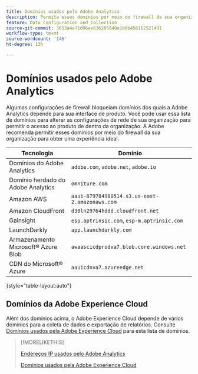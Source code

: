 ```yaml
---
title: Domínios usados pelo Adobe Analytics
description: Permita esses domínios por meio do firewall da sua organização para obter uma experiência ideal usando o Adobe Analytics.
feature: Data Configuration and Collection
source-git-commit: 3653a4e71d96ae636205840e1b8b456162521401
workflow-type: tm+mt
source-wordcount: '146'
ht-degree: 13%

---
```


# Domínios usados pelo Adobe Analytics

Algumas configurações de firewall bloqueiam domínios dos quais a Adobe Analytics depende para sua interface de produto. Você pode usar essa lista de domínios para alterar as configurações de rede de sua organização para permitir o acesso ao produto de dentro da organização. A Adobe recomenda permitir esses domínios por meio do firewall da sua organização para obter uma experiência ideal.

| Tecnologia | Domínio |
| --- | --- |
| Domínios do Adobe Analytics | `adobe.com`, `adobe.net`, `adobe.io` |
| Domínio herdado do Adobe Analytics | `omniture.com` |
| Amazon AWS | `aaui-879784980514.s3.us-east-2.amazonaws.com` |
| Amazon CloudFront | `d30ln29764hddd.cloudfront.net` |
| Gainsight | `esp.aptrinsic.com`, `esp-m.aptrinsic.com` |
| LaunchDarkly | `app.launchdarkly.com` |
| Armazenamento Microsoft® Azure Blob | `awaascicdprodva7.blob.core.windows.net` |
| CDN do Microsoft® Azure | `aauicdnva7.azureedge.net` |

{style="table-layout:auto"}

## Domínios da Adobe Experience Cloud

Além dos domínios acima, o Adobe Experience Cloud depende de vários domínios para a coleta de dados e exportação de relatórios. Consulte [Domínios usados pela Adobe Experience Cloud](https://experienceleague.adobe.com/en/docs/core-services/interface/data-collection/domains) para esta lista de domínios.

>[!MORELIKETHIS]
>
>[Endereços IP usados pelo Adobe Analytics](ip-addresses.md)
>
>[Domínios usados pela Adobe Experience Cloud](https://experienceleague.adobe.com/en/docs/core-services/interface/data-collection/domains)
